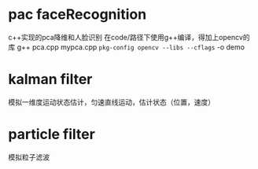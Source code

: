 # pac faceRecognition
c++实现的pca降维和人脸识别
在code/路径下使用g++编译，得加上opencv的库
g++ pca.cpp mypca.cpp `pkg-config opencv --libs --cflags` -o demo
# kalman filter
模拟一维度运动状态估计，匀速直线运动，估计状态（位置，速度）
# particle filter
模拟粒子滤波
